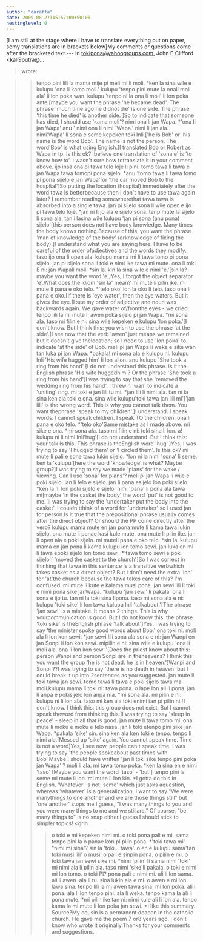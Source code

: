 ```yaml
---
author: "daraffa"
date: 2009-08-27T15:57:00+00:00
nestinglevel: 0
---
```

\[I am still at the stage where I have to translate everything out on paper, somy translations are in brackets below\]My comments or questions come after the bracketed text.---
 In [tokipona@yahoogroups.com](mailto://tokipona@yahoogroups.com), John E Clifford <kali9putra@...
> wrote:

>> tenpo pini lili la mama mije pi meli mi li moli.
>> \*ken la sina wile e kulupu 'ona li kama moli.' kulupu 'tenpo pini mute la onali moli ala' li lon poka wan. kulupu 'tenpo ni la ona li moli' li lon poka ante.\[maybe you want the phrase 'he became dead'. The phrase 'much time ago he didnot die' is one side. The phrase 'this time he died' is another side. \]So to indicate that someone has died, I should use 'kama moli'?
> nimi ona li jan Wapa.
>> \*'ona li jan Wapa' anu ' nimi ona li nimi 'Wapa.' nimi li jan ala. nimi'Wapa' li sona e seme kepeken toki Inli.\['he is Bob' or 'his name is the word Bob'. The name is not the person. The word'Bob' is what using English.\]I translated Bob or Robert as Wapa in tp. Is this ok?I believe one translation of 'sona e' is 'to know how to'. I wasn't sure how totranslate it in your comment above.
> ijo insa ona pi tawa telo loje li pini. tomo tawa li tawa e jan Wapa tawa tomopi pona sijelo.
>> \*anu 'tomo tawa li tawa tomo pi pona sijelo e jan Wapa'\[or 'the car moved Bob to the hospital'\]So putting the location (hospital) immediately after the word tawa is betterbecause then I don't have to use tawa again later? I remember reading somewherethat tawa tawa is absorbed into a single tawa.
> jan pi sijelo sona li wile open e ijo pi tawa telo loje.
>> \*jan ni li jo ala e sijelo sona. tenp mute la sijelo li sona ala. tan i lasina wile kulupu 'jan pi sona (anu pona) sijelo'\[this person does not have body knowledge. Many times the body knows nothing.Because of this, you want the phrase 'man of knowledge of the body' (orknowledge of fixing the body).\]I understand what you are saying here. I have to be careful of the order ofadjectives and the words they modify.
> taso ijo ona li open ala. kulupu mama mi li tawa tomo pi pona sijelo.
> jan pi sijelo sona li toki e nimi ike tawa mi mute. ona li toki E ni: jan Wapali moli.
>> \*sin la. kin la sina wile e nimi 'e.'\[sin la? maybe you want the word 'e'\]Yes, I forgot the object separator 'e'.What does the idiom 'sin la' mean?
> mi mute li pilin ike. mi mute li pana e oko
> telo.
>> \*'telo oko' lon la oko li telo. taso ona li pana e oko.\[If there is 'eye water', then the eye waters. But it gives the eye.\]I see my order of adjective and noun was backwards again. We gave water of/fromthe eyes - we cried.
> tenpo lili la mi mute li awen poka sijelo pi jan Wapa.
>> \*mi sona ala. taso mi filin e ni: sina wile kepeken e kulupu 'lon poka.'\[I don't know. But I think this: you wish to use the phrase 'at the side'.\]I see now that the verb 'awen' just means we remained but it doesn't give thelocation; so I need to use 'lon poka' to indicate 'at the side' of Bob.
> meli pi jan Wapa li weka e sike wan tan luka pi jan Wapa.
>> \*pakala! mi sona ala e kulupu ni. kulupu Inli 'His wife hugged him' li lon allon. anu kulupu 'She took a ring from his hand'
>\[I do not understand this phrase. Is it the English phrase 'His wife huggedhim'? Or the phrase 'She took a ring from his hand'\]I was trying to say that she 'removed the wedding ring from his hand'. I threwin 'wan' to indicate a 'uniting' ring.
> mi toki e jan lili tu mi.
>> \*jan lili li nimi ala. tan ni la sina ken ala toki e ona. sina wile kulupu'toki tawa jan lili mi'\['jan lili' is the wrong word. This is why you cannot talk them. You want thephrase 'speak to my children'.\]I understand. I speak words. I cannot speak children. I speak TO the children.
> ona li pana e oko telo.
>> \*'telo oko'Same mistake as I made above.
> mi sike e ona.
>> \*mi sona ala. taso mi filin e ni: toki sina li lon. a! kulupu ni li nimi Inli'hug'\[I do not understand. But I think this: your talk is this. This phrase is theEnglish word 'hug'.\]Yes, I was trying to say 'I hugged them' or 'I circled them'. Is this ok?
> mi mute li pali e sona tawa lukin sijelo.
>> \*lon ni la nimi 'sona' li seme. ken la 'kulupu'\[here the word 'knowledge' is what? Maybe group?\]I was trying to say we made 'plans' for the wake / viewing. Can I use 'sona' for'plans'?
> meli pi jan Wapa li wile e poki sijelo. jan li telo e sijelo. jan li pana esijelo lon poki sijelo.
>> \*ken la 'li lon poki sijelo e sijelo' nimi 'pana' li pona ala tawa mi\[maybe 'in the casket the body' the word 'put' is not good to me. \]I was trying to say the 'undertaker put the body into the casket'. I couldn'tthink of a word for 'undertaker' so I used jan for person.Is it true that the prepositional phrase usually comes after the direct object? Or should the PP come directly after the verb?
> kulupu mama mute en jan pona mute li kama tawa lukin sijelo. ona mute li panae kasi kule mute. ona mute li pilin ike. jan li open ala e poki sijelo. mi muteli pana e oko telo.
>> \*sin la.
>> kulupu mama en jan pona li kama kulupu lon tomo sewi. jan luka en mi li tawa epoki sijelo lon tomo sewi.
>> \*'tawa tomo sewi e poki sijelo'\[ 'moved the casket to the church'\]So I was correct in thinking that tawa in this sentence is a transitive verbwhich takes casket as a direct object? But I don't need the extra 'lon' for 'at'the church because the tawa takes care of this? I'm confused.
> mi mute li kute e kalama musi pona. jan sewi lili li toki e nimi pona sike janWapa.
>> \*kulupu 'jan sewi' li pakala' ona li sona e ijo tu. tan ni la toki sina lipona. taso mi sona ala e ni: kulupu 'toki sike' li lon tawa kulupu Inli 'talkabout.'\[The phrase 'jan sewi' is a mistake. It means 2 things. This is why yourcommunication is good. But I do not know this: the phrase 'toki sike' is theEnglish phrase 'talk about'\]Yes, I was trying to say 'the minister spoke good words about Bob.'
> ona toki ni: moli ala li lon kon sewi.
>> \*jan sewi lili sona ala sona e ni: jan Wanpi en jan Sonpi li lon kon sewi. mipilin e ni: sina wile e kulupu 'ona li moli ala. ona li lon kon sewi.'\[Does the priest know about this: person Wanpi and person Sonpi are in theheavens? I think this: you want the group 'he is not dead. he is in heaven.'\]Wanpi and Sonpi ??I was trying to say 'there is no death in heaven' but I could break it up into 2sentences as you suggested.
> jan mute li toki tawa jan sewi. tomo tawa li tawa e poki sijelo tawa ma moli.kulupu mama li toki ni: tawa pona. o lape lon ali li pona. jan li anpa e pokisijelo lon anpa ma.
>> \*mi sona ala. mi pilin e ni: kulupu ni li lon ala. taso mi ken ala toki enimi tan pi pilin ni.\[I don't know. I think this: this group does not exist. But I cannot speak theword from thinking this.\]I was trying to say 'sleep in peace' - sleep in all that is good.
> jan mute li tawa tomo mi. ona mute li moku e moku e telo nasa. jan li toki etenpo pini sike jan Wapa.
>> \*pakala 'sike' sin. sina ken ala ken toki e tenpo. tenpo li nimi ala.\[Messed up 'sike' again. You cannot speak time. Time is not a word\]Yes, I see now, people can't speak time. I was trying to say 'the people spokeabout past times with Bob'.Maybe I should have written 'jan li toki sike tenpo pini poka jan Wapa' ?
> moli li ala.
> mi tawa tomo poka.
>> \*ken la sina en e nimi 'taso' \[Maybe you want the word 'taso' - 'but'\]
> tenpo pini la seme mi mute li lon. mi mute li lon kin.
>> \*I gotta do this in English. 'Whatever' is not 'seme' which just asks aquestion, whereas 'whatever' is a generalization. I want to say "We were manythings to one another and we are those things still" but 'one another' stops me.I guess, "I was many things to you and you were many things to me and we stillare." Of course, "be many things to" is no snap either.I guess I should stick to simpler topics! <grin
>>> o toki e mi kepeken nimi mi. o toki pona pali e mi. sama tenpo pini la o panae kon pi pilin pona.
>> \*'toki tawa mi' "nimi mi sina'? sin la 'toki... tawa'. o en e kulupu sama'tan toki musi lili'
>> o musi. o pali e sinpin pona. o pilin e mi. o toki tawa jan sewi sike mi.
>> \*nimi 'pilin' li sama nimi 'toki' mi nimi ala li pilin ala. taso nimi 'sike'li pakala.
>> o toki e nimi mi lon tomo. o toki PI? pona pali e nimi mi.
>> ali li lon sama. ali li awen. ala li tu.
> sina lukin ala e mi. o awen e mi lon lawa sina.
> tenpo lili la mi awen tawa sina. mi lon poka.
> ali li pona. ala li lon tenpo pini. ala li weka.
> tenpo kama la ali li pona mute.
>> \*mi pilin ike tan ni: nimi kule ali li lon ala.
>> tenpo kama la mi mute li lon poka jan sewi.
>>> \*I like this summary. Source?My cousin is a permanent deacon in the catholic church. He gave me the poem 7 or8 years ago. I don't know who wrote it originally.Thanks for your comments and suggestions.